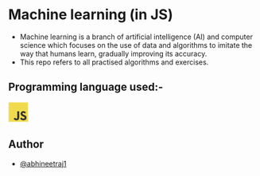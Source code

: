 # Machine learning (in JS)
*	Machine learning is a branch of artificial intelligence (AI) and computer science which focuses on the use of data and algorithms to imitate the way that humans learn, gradually improving its accuracy.
*	This repo refers to all practised algorithms and exercises.

## Programming language used:-
<a href="https://developer.mozilla.org/en-US/docs/Web/JavaScript" target="_blank" rel="noreferrer"> <img src="https://raw.githubusercontent.com/devicons/devicon/master/icons/javascript/javascript-original.svg" alt="javascript" width="40" height="40"/> </a>

## Author
*	[@abhineetraj1](https://github.com/abhineetraj1)